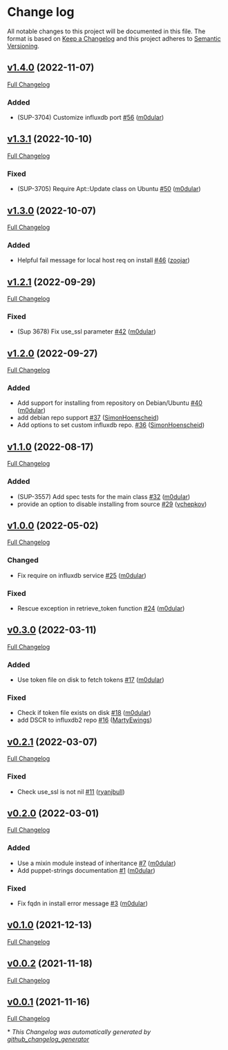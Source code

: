 # Change log

All notable changes to this project will be documented in this file. The format is based on [Keep a Changelog](http://keepachangelog.com/en/1.0.0/) and this project adheres to [Semantic Versioning](http://semver.org).

## [v1.4.0](https://github.com/puppetlabs/influxdb/tree/v1.4.0) (2022-11-07)

[Full Changelog](https://github.com/puppetlabs/influxdb/compare/v1.3.1...v1.4.0)

### Added

- \(SUP-3704\) Customize influxdb port [\#56](https://github.com/puppetlabs/influxdb/pull/56) ([m0dular](https://github.com/m0dular))

## [v1.3.1](https://github.com/puppetlabs/influxdb/tree/v1.3.1) (2022-10-10)

[Full Changelog](https://github.com/puppetlabs/influxdb/compare/v1.3.0...v1.3.1)

### Fixed

- \(SUP-3705\) Require Apt::Update class on Ubuntu [\#50](https://github.com/puppetlabs/influxdb/pull/50) ([m0dular](https://github.com/m0dular))

## [v1.3.0](https://github.com/puppetlabs/influxdb/tree/v1.3.0) (2022-10-07)

[Full Changelog](https://github.com/puppetlabs/influxdb/compare/v1.2.1...v1.3.0)

### Added

- Helpful fail message for local host req on install [\#46](https://github.com/puppetlabs/influxdb/pull/46) ([zoojar](https://github.com/zoojar))

## [v1.2.1](https://github.com/puppetlabs/influxdb/tree/v1.2.1) (2022-09-29)

[Full Changelog](https://github.com/puppetlabs/influxdb/compare/v1.2.0...v1.2.1)

### Fixed

- \(Sup 3678\) Fix use\_ssl parameter [\#42](https://github.com/puppetlabs/influxdb/pull/42) ([m0dular](https://github.com/m0dular))

## [v1.2.0](https://github.com/puppetlabs/influxdb/tree/v1.2.0) (2022-09-27)

[Full Changelog](https://github.com/puppetlabs/influxdb/compare/v1.1.0...v1.2.0)

### Added

- Add support for installing from repository on Debian/Ubuntu [\#40](https://github.com/puppetlabs/influxdb/pull/40) ([m0dular](https://github.com/m0dular))
- add debian repo support [\#37](https://github.com/puppetlabs/influxdb/pull/37) ([SimonHoenscheid](https://github.com/SimonHoenscheid))
- Add options to set custom influxdb repo. [\#36](https://github.com/puppetlabs/influxdb/pull/36) ([SimonHoenscheid](https://github.com/SimonHoenscheid))

## [v1.1.0](https://github.com/puppetlabs/influxdb/tree/v1.1.0) (2022-08-17)

[Full Changelog](https://github.com/puppetlabs/influxdb/compare/v1.0.0...v1.1.0)

### Added

- \(SUP-3557\) Add spec tests for the main class [\#32](https://github.com/puppetlabs/influxdb/pull/32) ([m0dular](https://github.com/m0dular))
- provide an option to disable installing from source [\#29](https://github.com/puppetlabs/influxdb/pull/29) ([vchepkov](https://github.com/vchepkov))

## [v1.0.0](https://github.com/puppetlabs/influxdb/tree/v1.0.0) (2022-05-02)

[Full Changelog](https://github.com/puppetlabs/influxdb/compare/v0.3.0...v1.0.0)

### Changed

- Fix require on influxdb service [\#25](https://github.com/puppetlabs/influxdb/pull/25) ([m0dular](https://github.com/m0dular))

### Fixed

- Rescue exception in retrieve\_token function [\#24](https://github.com/puppetlabs/influxdb/pull/24) ([m0dular](https://github.com/m0dular))

## [v0.3.0](https://github.com/puppetlabs/influxdb/tree/v0.3.0) (2022-03-11)

[Full Changelog](https://github.com/puppetlabs/influxdb/compare/v0.2.1...v0.3.0)

### Added

- Use token file on disk to fetch tokens [\#17](https://github.com/puppetlabs/influxdb/pull/17) ([m0dular](https://github.com/m0dular))

### Fixed

- Check if token file exists on disk [\#18](https://github.com/puppetlabs/influxdb/pull/18) ([m0dular](https://github.com/m0dular))
- add DSCR to influxdb2 repo  [\#16](https://github.com/puppetlabs/influxdb/pull/16) ([MartyEwings](https://github.com/MartyEwings))

## [v0.2.1](https://github.com/puppetlabs/influxdb/tree/v0.2.1) (2022-03-07)

[Full Changelog](https://github.com/puppetlabs/influxdb/compare/v0.2.0...v0.2.1)

### Fixed

- Check use\_ssl is not nil [\#11](https://github.com/puppetlabs/influxdb/pull/11) ([ryanjbull](https://github.com/ryanjbull))

## [v0.2.0](https://github.com/puppetlabs/influxdb/tree/v0.2.0) (2022-03-01)

[Full Changelog](https://github.com/puppetlabs/influxdb/compare/v0.1.0...v0.2.0)

### Added

- Use a mixin module instead of inheritance [\#7](https://github.com/puppetlabs/influxdb/pull/7) ([m0dular](https://github.com/m0dular))
- Add puppet-strings documentation [\#1](https://github.com/puppetlabs/influxdb/pull/1) ([m0dular](https://github.com/m0dular))

### Fixed

- Fix fqdn in install error message [\#3](https://github.com/puppetlabs/influxdb/pull/3) ([m0dular](https://github.com/m0dular))

## [v0.1.0](https://github.com/puppetlabs/influxdb/tree/v0.1.0) (2021-12-13)

[Full Changelog](https://github.com/puppetlabs/influxdb/compare/v0.0.2...v0.1.0)

## [v0.0.2](https://github.com/puppetlabs/influxdb/tree/v0.0.2) (2021-11-18)

[Full Changelog](https://github.com/puppetlabs/influxdb/compare/v0.0.1...v0.0.2)

## [v0.0.1](https://github.com/puppetlabs/influxdb/tree/v0.0.1) (2021-11-16)

[Full Changelog](https://github.com/puppetlabs/influxdb/compare/ee8ed1c47240e3712966f9e651749528a5235160...v0.0.1)



\* *This Changelog was automatically generated by [github_changelog_generator](https://github.com/github-changelog-generator/github-changelog-generator)*
